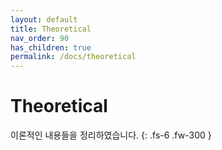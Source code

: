 ```yaml
---
layout: default
title: Theoretical
nav_order: 90
has_children: true
permalink: /docs/theoretical
---
```


# Theoretical

이론적인 내용들을 정리하였습니다. 
{: .fs-6 .fw-300 }

    

